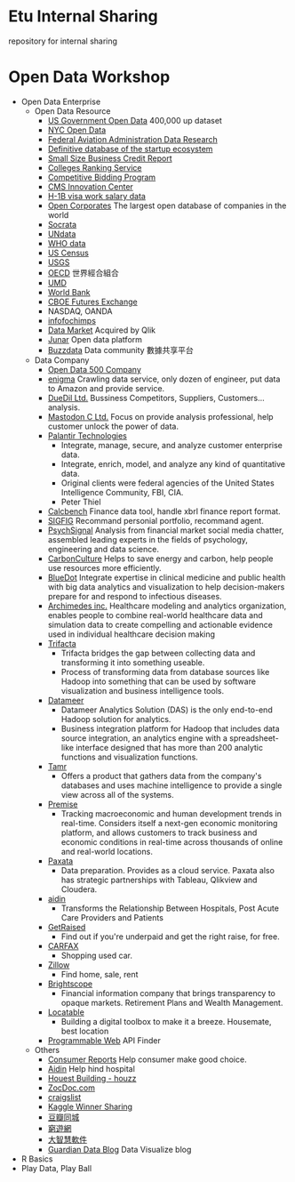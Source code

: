 # Etu Internal Sharing

repository for internal sharing

# Open Data Workshop

- Open Data Enterprise
  - Open Data Resource
    - [US Government Open Data](https://www.data.gov)  400,000 up dataset
    - [NYC Open Data](https://data.cityofnewyork.us)
    - [Federal Aviation Administration Data Research](http://www.faa.gov/data_research/)
    - [Definitive database of the startup ecosystem](https://www.crunchbase.com)
    - [Small Size Business Credit Report](http://www.dnb.com/offers/check-credit-free-business-credit-report.html#.VLXBvVu5C1v)
    - [Colleges Ranking Service](http://colleges.usnews.rankingsandreviews.com/best-colleges)
    - [Competitive Bidding Program](http://www.medicare.gov/what-medicare-covers/part-b/competitive-bidding-program.html)
    - [CMS Innovation Center](http://innovation.cms.gov/Data-and-Reports/index.html)
    - [H-1B visa work salary data](http://www.myvisajobs.com)
    - [Open Corporates](https://opencorporates.com) The largest open database of companies in the world
    - [Socrata](http://www.socrata.com/resources/)
    - [UNdata](http://data.un.org/)
    - [WHO data](http://www.who.int/en/)
    - [US Census](http://www.census.gov/#)
    - [USGS](http://waterdata.usgs.gov/nwis)
    - [OECD](http://stats.oecd.org) 世界經合組合
    - [UMD](http://inforumweb.umd.edu/econdata/econdata.html)
    - [World Bank](http://data.worldbank.org/indicator)
    - [CBOE Futures Exchange](http://cfe.cboe.com/Data/)
    - NASDAQ, OANDA
    - [infofochimps](http://www.infochimps.com)
    - [Data Market](https://datamarket.com) Acquired by Qlik
    - [Junar](http://www.junar.com) Open data platform
    - [Buzzdata](http://buzzdata.com/content/) Data community 數據共享平台
  - Data Company
    - [Open Data 500 Company](http://www.opendata500.com/us/list/)
    - [enigma](http://enigma.io) Crawling data service, only dozen of engineer, put data to Amazon and provide service.
    - [DueDil Ltd.](https://www.duedil.com) Bussiness Competitors, Suppliers, Customers... analysis.
    - [Mastodon C Ltd.](http://www.mastodonc.com) Focus on provide analysis professional, help customer unlock the power of data.
    - [Palantir Technologies](https://www.palantir.com) 
      - Integrate, manage, secure, and analyze customer enterprise data. 
      - Integrate, enrich, model, and analyze any kind of quantitative data.
      - Original clients were federal agencies of the United States Intelligence Community, FBI, CIA.
      - Peter Thiel
    - [Calcbench](https://www.calcbench.com/home/recentfilings) Finance data tool, handle xbrl finance report format.
    - [SIGFIG](https://www.sigfig.com/site/#/home) Recommand personial portfolio, recommand agent.
    - [PsychSignal](https://psychsignal.com) Analysis from financial market social media chatter, assembled leading experts in the fields of psychology, engineering and data science.
    - [CarbonCulture](https://platform.carbonculture.net/landing/) Helps to save energy and carbon, help people use resources more efficiently.
    - [BlueDot](http://bluedot.global) Integrate expertise in clinical medicine and public health with big data analytics and visualization to help decision-makers prepare for and respond to infectious diseases.
    - [Archimedes inc.](http://archimedesmodel.com) Healthcare modeling and analytics organization, enables people to combine real-world healthcare data and simulation data to create compelling and actionable evidence used in individual healthcare decision making
    - [Trifacta](http://www.trifacta.com/technology/)
      - Trifacta bridges the gap between collecting data and transforming it into something useable.
      - Process of transforming data from database sources like Hadoop into something that can be used by software visualization and business intelligence tools.
    - [Datameer](http://www.datameer.com/index-h.html)
      - Datameer Analytics Solution (DAS) is the only end-to-end Hadoop solution for analytics.
      - Business integration platform for Hadoop that includes data source integration, an analytics engine with a spreadsheet-like interface designed that has more than 200 analytic functions and visualization functions.
    - [Tamr](http://www.tamr.com/)
      - Offers a product that gathers data from the company's databases and uses machine intelligence to provide a single view across all of the systems.
    - [Premise ](http://www.premise.com/)
      - Tracking macroeconomic and human development trends in real-time. Considers itself a next-gen economic monitoring platform, and allows customers to track business and economic conditions in real-time across thousands of online and real-world locations.
    - [Paxata](http://www.paxata.com/)
      - Data preparation. Provides as a cloud service. Paxata also has strategic partnerships with Tableau, Qlikview and Cloudera.
    - [aidin](http://www.myaidin.com)
      - Transforms the Relationship Between Hospitals, Post Acute Care Providers and Patients
    - [GetRaised](https://getraised.com)
      - Find out if you're underpaid and get the right raise, for free.
    - [CARFAX](http://www.carfax.com/)
      - Shopping used car.
    - [Zillow](http://www.zillow.com)
      - Find home, sale, rent
    - [Brightscope](http://www.brightscope.com)
      - Financial information company that brings transparency to opaque markets. Retirement Plans and Wealth Management.
    - [Locatable](https://www.locatable.com)
      - Building a digital toolbox to make it a breeze. Housemate, best location
    - [Programmable Web](http://www.programmableweb.com) API Finder
  - Others
    - [Consumer Reports](http://www.consumerreports.org/cro/about-us/index.htm) Help consumer make good choice.
    - [Aidin](http://www.myaidin.com) Help hind hospital
    - [Houest Building - houzz](http://www.houzz.com/pro/gbkhoury1/liberty-building-contractors-pty-ltd)
    - [ZocDoc.com](http://www.zocdoc.com)
    - [craigslist](http://craigslist.com)
    - [Kaggle Winner Sharing](http://blog.kaggle.com)
    - [豆瓣同城](http://www.douban.com/location/people/85496374/)
    - [窮遊網](http://www.qyer.com)
    - [大智慧軟件](http://www.gw.com.cn)
    - [Guardian Data Blog](http://www.theguardian.com/uk) Data Visualize blog
- R Basics
- Play Data, Play Ball
